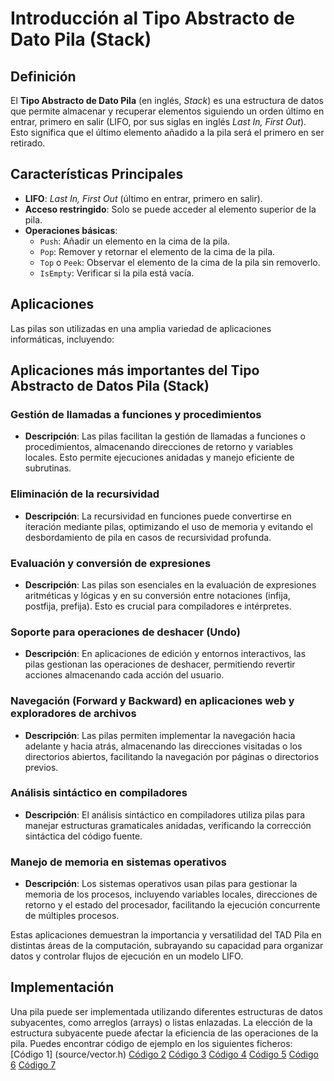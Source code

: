 # Introducción al Tipo Abstracto de Dato Pila (Stack)

## Definición

El **Tipo Abstracto de Dato Pila** (en inglés, *Stack*) es una estructura de datos que permite almacenar y recuperar elementos siguiendo un orden último en entrar, primero en salir (LIFO, por sus siglas en inglés *Last In, First Out*). Esto significa que el último elemento añadido a la pila será el primero en ser retirado.

## Características Principales

- **LIFO**: *Last In, First Out* (último en entrar, primero en salir).
- **Acceso restringido**: Solo se puede acceder al elemento superior de la pila.
- **Operaciones básicas**:
  - `Push`: Añadir un elemento en la cima de la pila.
  - `Pop`: Remover y retornar el elemento de la cima de la pila.
  - `Top` o `Peek`: Observar el elemento de la cima de la pila sin removerlo.
  - `IsEmpty`: Verificar si la pila está vacía.

## Aplicaciones

Las pilas son utilizadas en una amplia variedad de aplicaciones informáticas, incluyendo:

## Aplicaciones más importantes del Tipo Abstracto de Datos Pila (Stack)

### Gestión de llamadas a funciones y procedimientos

- **Descripción**: Las pilas facilitan la gestión de llamadas a funciones o procedimientos, almacenando direcciones de retorno y variables locales. Esto permite ejecuciones anidadas y manejo eficiente de subrutinas.

### Eliminación de la recursividad

- **Descripción**: La recursividad en funciones puede convertirse en iteración mediante pilas, optimizando el uso de memoria y evitando el desbordamiento de pila en casos de recursividad profunda.

### Evaluación y conversión de expresiones

- **Descripción**: Las pilas son esenciales en la evaluación de expresiones aritméticas y lógicas y en su conversión entre notaciones (infija, postfija, prefija). Esto es crucial para compiladores e intérpretes.

### Soporte para operaciones de deshacer (Undo)

- **Descripción**: En aplicaciones de edición y entornos interactivos, las pilas gestionan las operaciones de deshacer, permitiendo revertir acciones almacenando cada acción del usuario.

### Navegación (Forward y Backward) en aplicaciones web y exploradores de archivos

- **Descripción**: Las pilas permiten implementar la navegación hacia adelante y hacia atrás, almacenando las direcciones visitadas o los directorios abiertos, facilitando la navegación por páginas o directorios previos.

### Análisis sintáctico en compiladores

- **Descripción**: El análisis sintáctico en compiladores utiliza pilas para manejar estructuras gramaticales anidadas, verificando la corrección sintáctica del código fuente.

### Manejo de memoria en sistemas operativos

- **Descripción**: Los sistemas operativos usan pilas para gestionar la memoria de los procesos, incluyendo variables locales, direcciones de retorno y el estado del procesador, facilitando la ejecución concurrente de múltiples procesos.


Estas aplicaciones demuestran la importancia y versatilidad del TAD Pila en distintas áreas de la computación, subrayando su capacidad para organizar datos y controlar flujos de ejecución en un modelo LIFO.

## Implementación

Una pila puede ser implementada utilizando diferentes estructuras de datos subyacentes, como arreglos (arrays) o listas enlazadas. La elección de la estructura subyacente puede afectar la eficiencia de las operaciones de la pila. Puedes encontrar código de ejemplo en los siguientes ficheros: [Código 1] (source/vector.h) [Código 2](source/dll.h) [Código 3](source/dll_node.h) [Código 4](source/stack_v.h) [Código 5](source/stack_l.h) [Código 6](source/main_stack.cc) [Código 7](source/parenthesis.cc)

